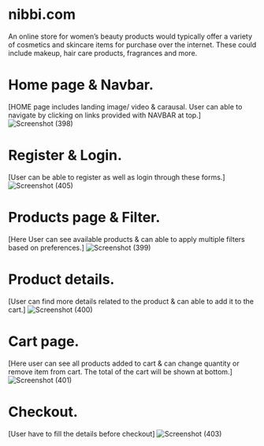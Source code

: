 # nibbi.com
An online store for women’s beauty products would typically offer a variety of cosmetics and skincare items for purchase over the internet. These could include makeup, hair care products, fragrances and more.

# Home page & Navbar.
[HOME page includes landing image/ video & carausal. User can able to navigate by clicking on links provided with NAVBAR at top.]
![Screenshot (398)](https://user-images.githubusercontent.com/107465553/226311114-fa0085c6-ce43-4404-bf5a-41b0925c8569.png)

# Register & Login.
[User can be able to register as well as login through these forms.]
![Screenshot (405)](https://user-images.githubusercontent.com/107465553/226311215-28150c36-3416-40b1-a151-715bc3feb878.png)

# Products page & Filter.
[Here User can see available products & can able to apply multiple filters based on preferences.]
![Screenshot (399)](https://user-images.githubusercontent.com/107465553/226311404-bee0d51a-2412-48b7-abaf-e007a4d06fc7.png)

# Product details.
[User can find more details related to the product & can able to add it to the cart.]
![Screenshot (400)](https://user-images.githubusercontent.com/107465553/226311424-73171a20-a0f8-47ec-a9c9-309a7fa59f27.png)

# Cart page.
[Here user can see all products added to cart & can change quantity or remove item from cart. The total of the cart will be shown at bottom.]
![Screenshot (401)](https://user-images.githubusercontent.com/107465553/226311439-b47df304-da73-4ca8-b334-9fda66bdcbb7.png)

# Checkout.
[User have to fill the details before checkout]
![Screenshot (403)](https://user-images.githubusercontent.com/107465553/226311473-3d9bba1c-1474-4f60-a557-26e2d0a7d827.png)
